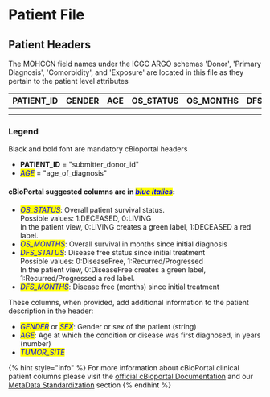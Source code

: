 # Patient File

## Patient Headers

The MOHCCN field names under the ICGC ARGO schemas 'Donor', 'Primary Diagnosis', 'Comorbidity', and 'Exposure' are located in this file as they pertain to the patient level attributes

<table><thead><tr><th width="143">PATIENT_ID</th><th width="108">GENDER</th><th width="87">AGE</th><th width="124">OS_STATUS</th><th width="144">OS_MONTHS</th><th width="136">DFS_STATUS</th><th width="143">DFS_MONTHS</th><th width="143">TUMOR_SITE</th><th width="87">SEX</th><th width="145">IS_DECEASED</th><th width="171">DATE_OF_BIRTH</th><th width="174">DATE_OF_DEATH</th><th width="191">DATE_RESOLUTION</th><th width="177">CAUSE_OF_DEATH</th><th width="513">LOST_TO_FOLLOWUP_AFTER_CLINICAL_EVENT_IDENTIFIER</th><th width="291">LOST_TO_FOLLOWUP_REASON</th><th width="377">DATE_ALIVE_AFTER_LOST_TO_FOLLOWUP</th><th width="332">SUBMITTER_PRIMARY_DIAGNOSIS_ID</th><th width="208">DATE_OF_DIAGNOSIS</th><th width="208">CANCER_TYPE_CODE</th><th width="210">BASIS_OF_DIAGNOSIS</th><th width="138">LATERALITY</th><th width="344">CLINICAL_TUMOUR_STAGING_SYSTEM</th><th width="222">CLINICAL_T_CATEGORY</th><th width="229">CLINICAL_N_CATEGORY</th><th width="231">CLINICAL_M_CATEGORY</th><th width="236">CLINICAL_STAGE_GROUP</th><th width="392">PATHOLOGICAL_TUMOUR_STAGING_SYSTEM</th><th width="275">PATHOLOGICAL_T_CATEGORY</th><th width="274">PATHOLOGICAL_N_CATEGORY</th><th width="273">PATHOLOGICAL_M_CATEGORY</th><th width="282">PATHOLOGICAL_STAGE_GROUP</th><th width="204">PRIOR_MALIGNANCY</th><th width="341">LATERALITY_OF_PRIOR_MALIGNANCY</th><th width="318">AGE_AT_COMORBIDITY_DIAGNOSIS</th><th width="257">COMORBIDITY_TYPE_CODE</th><th width="333">COMORBIDITY_TREATMENT_STATUS</th><th width="259">COMORBIDITY_TREATMENT</th><th width="277">TOBACCO_SMOKING_STATUS</th><th width="133">TOBACCO_TYPE</th><th width="222">PACK_YEARS_SMOKED</th><th></th></tr></thead><tbody><tr><td></td><td></td><td></td><td></td><td></td><td></td><td></td><td></td><td></td><td></td><td></td><td></td><td></td><td></td><td></td><td></td><td></td><td></td><td></td><td></td><td></td><td></td><td></td><td></td><td></td><td></td><td></td><td></td><td></td><td></td><td></td><td></td><td></td><td></td><td></td><td></td><td></td><td></td><td></td><td></td><td></td><td></td></tr><tr><td></td><td></td><td></td><td></td><td></td><td></td><td></td><td></td><td></td><td></td><td></td><td></td><td></td><td></td><td></td><td></td><td></td><td></td><td></td><td></td><td></td><td></td><td></td><td></td><td></td><td></td><td></td><td></td><td></td><td></td><td></td><td></td><td></td><td></td><td></td><td></td><td></td><td></td><td></td><td></td><td></td><td></td></tr></tbody></table>

### Legend

Black and bold font are mandatory cBioportal headers

* **PATIENT\_ID** = "submitter\_donor\_id"
* _<mark style="color:blue;">AGE</mark>_ = "age\_of\_diagnosis"

#### &#x20;cBioPortal suggested columns are in _<mark style="color:blue;">blue italics</mark>_:

* _<mark style="color:blue;">OS\_STATUS</mark>_: Overall patient survival status. \
  &#x20;Possible values: 1:DECEASED, 0:LIVING\
  &#x20;In the patient view, 0:LIVING creates a green label, 1:DECEASED a red label.&#x20;
* _<mark style="color:blue;">OS\_MONTHS</mark>_: Overall survival in months since initial diagnosis&#x20;
* _<mark style="color:blue;">DFS\_STATUS</mark>_: Disease free status since initial treatment\
  &#x20;Possible values: 0:DiseaseFree, 1:Recurred/Progressed\
  &#x20;In the patient view, 0:DiseaseFree creates a green label, 1:Recurred/Progressed a red label.&#x20;
* _<mark style="color:blue;">DFS\_MONTHS</mark>_: Disease free (months) since initial treatment

These columns, when provided, add additional information to the patient description in the header:

* _<mark style="color:blue;">GENDER</mark>_ or _<mark style="color:blue;">SEX</mark>_: Gender or sex of the patient (string)
* _<mark style="color:blue;">AGE</mark>_: Age at which the condition or disease was first diagnosed, in years (number)
* _<mark style="color:blue;">TUMOR\_SITE</mark>_

{% hint style="info" %}
For more information about cBioPortal clinical patient columns please visit the [official cBioportal Documentation](https://docs.cbioportal.org/5.1-data-loading/data-loading/file-formats#clinical-patient-columns) and our [MetaData Standardization](../../file-formats/clinical-files-format/metadata-standardization.md) section
{% endhint %}
